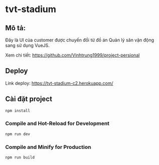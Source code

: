 # tvt-stadium

## Mô tả:
Đây là UI của customer được chuyển đổi từ đồ án Quản lý sân vận động sang sử dụng VueJS.

Xem chi tiết: https://github.com/Vinhtrung1999/project-persional

## Deploy
Link deploy: https://tvt-stadium-c2.herokuapp.com/

## Cài đặt project

```sh
npm install
```

### Compile and Hot-Reload for Development

```sh
npm run dev
```

### Compile and Minify for Production

```sh
npm run build
```
